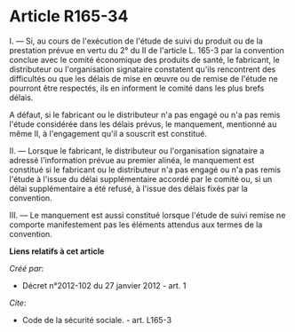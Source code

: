 # Article R165-34

I. ― Si, au cours de l'exécution de l'étude de suivi du produit ou de la prestation prévue en vertu du 2° du II de l'article
L. 165-3 par la convention conclue avec le comité économique des produits de santé, le fabricant, le distributeur ou
l'organisation signataire constatent qu'ils rencontrent des difficultés ou que les délais de mise en œuvre ou de remise de
l'étude ne pourront être respectés, ils en informent le comité dans les plus brefs délais. 

A défaut, si le fabricant ou le distributeur n'a pas engagé ou n'a pas remis l'étude considérée dans les délais prévus, le
manquement, mentionné au même II, à l'engagement qu'il a souscrit est constitué. 

II. ― Lorsque le fabricant, le distributeur ou l'organisation signataire a adressé l'information prévue au premier alinéa, le
manquement est constitué si le fabricant ou le distributeur n'a pas engagé ou n'a pas remis l'étude à l'issue du délai
supplémentaire accordé par le comité ou, si un délai supplémentaire a été refusé, à l'issue des délais fixés par la
convention. 

III. ― Le manquement est aussi constitué lorsque l'étude de suivi remise ne comporte manifestement pas les éléments attendus
aux termes de la convention.

**Liens relatifs à cet article**

_Créé par_:

  - Décret n°2012-102 du 27 janvier 2012 - art. 1

_Cite_:

  - Code de la sécurité sociale. - art. L165-3
